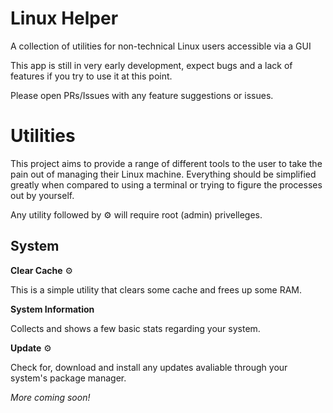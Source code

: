 # Linux Helper
A collection of utilities for non-technical Linux users accessible via a GUI

This app is still in very early development, expect bugs and a lack of features if you try to use it at this point.

Please open PRs/Issues with any feature suggestions or issues.

# Utilities

This project aims to provide a range of different tools to the user to take the pain out of managing their Linux machine. Everything should be simplified greatly when compared to using a terminal or trying to figure the processes out by yourself.

Any utility followed by ⚙️ will require root (admin) privelleges.

## System

**Clear Cache** ⚙️

This is a simple utility that clears some cache and frees up some RAM.

**System Information**

Collects and shows a few basic stats regarding your system.

**Update** ⚙️

Check for, download and install any updates avaliable through your system's package manager.


*More coming soon!*
